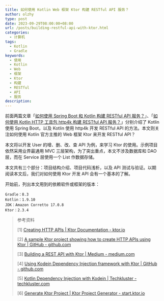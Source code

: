 ```yaml
---
title: 如何使用 Kotlin Web 框架 Ktor 构建 RESTful API 服务？
author: olzhy
type: post
date: 2023-09-29T08:00:00+08:00
url: /posts/building-restful-api-with-ktor.html
categories:
  - 计算机
tags:
  - Kotlin
  - Gradle
keywords:
  - 使用
  - Kotlin
  - Web
  - 框架
  - Ktor
  - 构建
  - RESTful
  - API
  - 服务
description:
---
```


前面两篇文章「[如何使用 Spring Boot 和 Kotlin 构建 RESTful API 服务？](https://olzhy.github.io/posts/building-restful-api-with-spring-boot-and-kotlin.html)」、「[如何使用 Kotlin HTTP 工具包 http4k 构建 RESTful API 服务？](https://olzhy.github.io/posts/building-restful-api-with-http4k.html)」分别介绍了 Kotlin 使用 Spring Boot，以及 Kotlin 使用 http4k 开发 RESTful API 的方法。本文则关注如何使用 Kotlin 官方主推的 Web 框架 Ktor 来开发 RESTful API？

本文将以开发 User 的增、删、改、查 API 为例，来学习 Ktor 的使用。示例项目依然采用业界最通用 MVC 三层架构，为了突出重点，本文不涉及数据库和 DAO 层，而在 Service 层使用一个 List 作数据存储。

本文共有三个部分：项目结构介绍、项目代码浅析，以及 API 测试与验证。以期阅读本文后，我们对如何使用 Ktor 开发 API 会有一个基本的了解。

开始前，列出本文用到的依赖软件或框架的版本：

```text
Gradle：8.3
Kotlin：1.9.10
JDK：Amazon Corretto 17.0.8
Ktor：2.3.4
```

> 参考资料
>
> [1] [Creating HTTP APIs | Ktor Documentation - ktor.io](https://ktor.io/docs/creating-http-apis.html)
>
> [2] [A sample Ktor project showing how to create HTTP APIs using Ktor | GitHub - github.com](https://github.com/ktorio/ktor-documentation/tree/2.3.4/codeSnippets/snippets/tutorial-http-api)
>
> [3] [Building a REST API with Ktor | Medium - medium.com](https://medium.com/@billwixted/building-a-rest-api-with-ktor-4c322d31eb31)
>
> [4] [Using Kodein Dependency Injection framework with Ktor | GitHub - github.com](https://github.com/ktorio/ktor-samples/tree/main/di-kodein)
>
> [5] [Kotlin Dependency Injection with Kodein | Techkluster - techkluster.com](https://techkluster.com/kotlin/kodein-dependency-injection/)
>
> [6] [Generate Ktor Project | Ktor Project Generator - start.ktor.io](https://start.ktor.io/)
